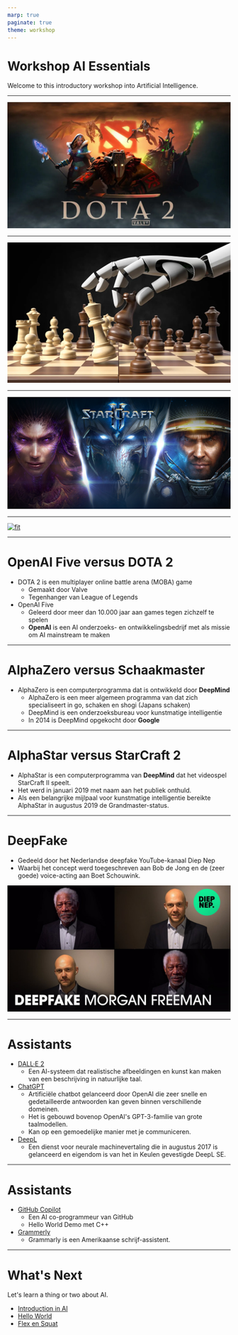 ```yaml
---
marp: true
paginate: true
theme: workshop
---
```


# <!-- fit --> Workshop AI Essentials

Welcome to this introductory workshop into Artificial Intelligence.

---

[![fit](img/dota2.webp)](https://youtu.be/tfb6aEUMC04?t=503)

---

[![fit](img/alphazero.webp)](https://youtu.be/nQSR2FIWsVk?t=180)

---

[![fit](img/starcraft2.jpg)](https://youtu.be/FWbVseLiopw?t=150)

---

[![fit](img/morganfreeman.avif)](https://www.youtube.com/watch?v=oxXpB9pSETo)

---

# OpenAI Five versus DOTA 2

- DOTA 2 is een multiplayer online battle arena (MOBA) game
  - Gemaakt door Valve
  - Tegenhanger van League of Legends
- OpenAI Five
  - Geleerd door meer dan 10.000 jaar aan games tegen zichzelf te spelen
  - **OpenAI** is een AI onderzoeks- en ontwikkelingsbedrijf met als missie om AI mainstream te maken

<!-- OpenAI heeft in 2019 de wereldkampioenen in DOTA2 verslagen door enkel tegen zichzelf te trainen. De AI kwam af met nieuwe strategieën die nog nooit eerder werden gebruikt. De AI kon ongeveer 250 jaar aan “training” simuleren per dag, ofwel ongeveer 45.000 jaar aan training gesimuleerd over 10 Real-Time maanden (OpenAI Five Defeats Dota 2 World Champions) -->

---

# AlphaZero versus Schaakmaster

- AlphaZero is een computerprogramma dat is ontwikkeld door **DeepMind**
  - AlphaZero is een meer algemeen programma van dat zich specialiseert in go, schaken en shogi (Japans schaken)
  - DeepMind is een onderzoeksbureau voor kunstmatige intelligentie
  - In 2014 is DeepMind opgekocht door **Google**

---

# AlphaStar versus StarCraft 2

- AlphaStar is een computerprogramma van **DeepMind** dat het videospel StarCraft II speelt.
- Het werd in januari 2019 met naam aan het publiek onthuld.
- Als een belangrijke mijlpaal voor kunstmatige intelligentie bereikte AlphaStar in augustus 2019 de Grandmaster-status.

---

# DeepFake

- Gedeeld door het Nederlandse deepfake YouTube-kanaal Diep Nep
- Waarbij het concept werd toegeschreven aan Bob de Jong en de (zeer goede) voice-acting aan Boet Schouwink.

![bg fit right:50%](./img/deepfakemorganfreeman.jpg)

---

# Assistants

- [DALL·E 2](https://labs.openai.com/)
  - Een AI-systeem dat realistische afbeeldingen en kunst kan maken van een beschrijving in natuurlijke taal.
- [ChatGPT](https://chat.openai.com/)
  - Artificiële chatbot gelanceerd door OpenAI die zeer snelle en gedetailleerde antwoorden kan geven binnen verschillende domeinen.
  - Het is gebouwd bovenop OpenAI's GPT-3-familie van grote taalmodellen.
  - Kan op een gemoedelijke manier met je communiceren.
- [DeepL](https://www.deepl.com/translator)
  - Een dienst voor neurale machinevertaling die in augustus 2017 is gelanceerd en eigendom is van het in Keulen gevestigde DeepL SE.

---

# Assistants

- [GitHub Copilot](https://github.com/features/copilot)
  - Een AI co-programmeur van GitHub
  - Hello World Demo met C++
- [Grammerly](https://app.grammarly.com/)
  - Grammarly is een Amerikaanse schrijf-assistent.

<!-- Nvidia DLSS 3: AI creëert nieuwe beelden in een video game op basis van voorgaande beelden -->

---

# What's Next

Let's learn a thing or two about AI.

- [Introduction in AI](./introduction.html)
- [Hello World](./hello_world.html)
- [Flex en Squat](./flex_squat.html)
